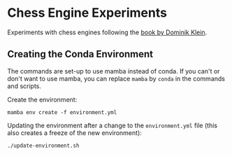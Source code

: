 # Chess Engine Experiments

Experiments with chess engines following the [book by Dominik Klein](https://arxiv.org/abs/2209.01506).

## Creating the Conda Environment

The commands are set-up to use mamba instead of conda. If you can't or don't want to use mamba, you can replace `mamba` by `conda` in the commands and scripts.

Create the environment:

    mamba env create -f environment.yml

Updating the environment after a change to the `environment.yml` file (this also creates a freeze of the new environment):

    ./update-environment.sh
